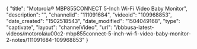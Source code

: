 {
    "title": "Motorola&reg; MBP855CONNECT 5-Inch Wi-Fi Video Baby Monitor",
    "description": "",
    "channelid": "111091684",
    "videoid": "109968853",
    "date_created": "1502518543",
    "date_modified": "1504049168",
    "type": "captivate",
    "layout": "channelVideo",
    "url": "\/bbbusa-latest-videos\/motorola\u00c2-mbp855connect-5-inch-wi-fi-video-baby-monitor-2-notes\/111091684-109968853"
}
